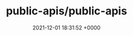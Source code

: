 ---
title: "public-apis/public-apis"
link: "https://github.com/public-apis/public-apis"
date: "2021-12-01 18:31:52 +0000"
---